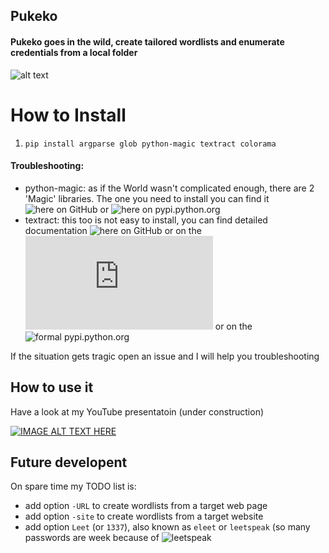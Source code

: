 ## Pukeko
#### Pukeko goes in the wild, create tailored wordlists and enumerate credentials from a local folder
 
![alt text](http://www.gisbornespecials.co.nz/assets/ZOO/ZOO-Pukeko-800461.jpg)

How to Install
======

1) `pip install argparse glob python-magic textract colorama`

#### Troubleshooting:

- python-magic: as if the World wasn't complicated enough, there are 2 'Magic' libraries. The one you need to install you can find it ![here on GitHub](https://github.com/ahupp/python-magic) or ![here on pypi.python.org](https://pypi.python.org/pypi/python-magic/)
- textract: this too is not easy to install, you can find detailed documentation ![here on GitHub](https://github.com/deanmalmgren/textract) or on the ![official website](https://textract.readthedocs.io/en/stable/index.html) or on the ![formal pypi.python.org](https://pypi.python.org/pypi/textract) 

If the situation gets tragic open an issue and I will help you troubleshooting 

How to use it 
------

Have a look at my YouTube presentatoin (under construction)

[![IMAGE ALT TEXT HERE](http://www.doc.govt.nz/pagefiles/33465/pukeko-565.jpg)](https://www.youtube.com/watch?v=gXWXVH_Xl74&ab_channel=NickMoore)

Future developent
------
On spare time my TODO list is:

* add option `-URL` to create wordlists from a target web page
* add option `-site` to create wordlists from a target website
* add option `Leet` (or `1337`), also known as `eleet` or `leetspeak` (so many passwords are week because of  ![leetspeak](https://optimwise.com/passwords-with-simple-character-substitution-are-weak/)
